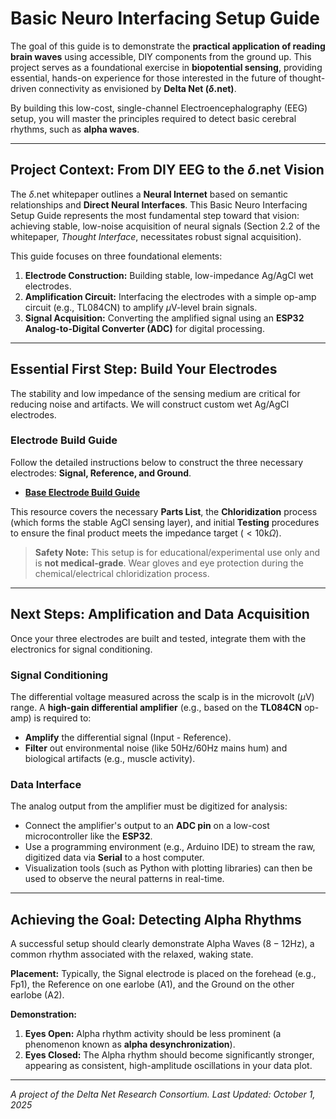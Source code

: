 # Basic Neuro Interfacing Setup Guide

The goal of this guide is to demonstrate the **practical application of reading brain waves** using accessible, DIY components from the ground up. This project serves as a foundational exercise in **biopotential sensing**, providing essential, hands-on experience for those interested in the future of thought-driven connectivity as envisioned by **Delta Net ($\delta$.net)**.

By building this low-cost, single-channel Electroencephalography (EEG) setup, you will master the principles required to detect basic cerebral rhythms, such as **alpha waves**.

---

## Project Context: From DIY EEG to the $\delta$.net Vision

The $\delta$.net whitepaper outlines a **Neural Internet** based on semantic relationships and **Direct Neural Interfaces**. This Basic Neuro Interfacing Setup Guide represents the most fundamental step toward that vision: achieving stable, low-noise acquisition of neural signals (Section 2.2 of the whitepaper, *Thought Interface*, necessitates robust signal acquisition).

This guide focuses on three foundational elements:

1.  **Electrode Construction:** Building stable, low-impedance $\text{Ag/AgCl}$ wet electrodes.
2.  **Amplification Circuit:** Interfacing the electrodes with a simple op-amp circuit (e.g., TL084CN) to amplify $\mu\text{V}$-level brain signals.
3.  **Signal Acquisition:** Converting the amplified signal using an **ESP32 Analog-to-Digital Converter (ADC)** for digital processing.

---

## Essential First Step: Build Your Electrodes

The stability and low impedance of the sensing medium are critical for reducing noise and artifacts. We will construct custom wet $\text{Ag/AgCl}$ electrodes.

### Electrode Build Guide

Follow the detailed instructions below to construct the three necessary electrodes: **Signal, Reference, and Ground**.

* **[Base Electrode Build Guide](https://github.com/Canadian-Intelligence-Agency/deltanet/blob/main/starter_kit/base_electrode_build_guide.md)**

This resource covers the necessary **Parts List**, the **Chloridization** process (which forms the stable $\text{AgCl}$ sensing layer), and initial **Testing** procedures to ensure the final product meets the impedance target ($<10\text{k}\Omega$).

> **Safety Note:** This setup is for educational/experimental use only and is **not medical-grade**. Wear gloves and eye protection during the chemical/electrical chloridization process.

---

## Next Steps: Amplification and Data Acquisition

Once your three electrodes are built and tested, integrate them with the electronics for signal conditioning.

### Signal Conditioning

The differential voltage measured across the scalp is in the microvolt ($\mu\text{V}$) range. A **high-gain differential amplifier** (e.g., based on the **TL084CN** op-amp) is required to:

* **Amplify** the differential signal (Input - Reference).
* **Filter** out environmental noise (like $50\text{Hz}/60\text{Hz}$ mains hum) and biological artifacts (e.g., muscle activity).

### Data Interface

The analog output from the amplifier must be digitized for analysis:

* Connect the amplifier's output to an **ADC pin** on a low-cost microcontroller like the **ESP32**.
* Use a programming environment (e.g., Arduino IDE) to stream the raw, digitized data via **Serial** to a host computer.
* Visualization tools (such as Python with plotting libraries) can then be used to observe the neural patterns in real-time.

---

## Achieving the Goal: Detecting Alpha Rhythms

A successful setup should clearly demonstrate $\text{Alpha Waves}$ ($8-12\text{Hz}$), a common rhythm associated with the relaxed, waking state.

**Placement:** Typically, the Signal electrode is placed on the forehead (e.g., $\text{Fp1}$), the Reference on one earlobe ($\text{A1}$), and the Ground on the other earlobe ($\text{A2}$).

**Demonstration:**
1.  **Eyes Open:** Alpha rhythm activity should be less prominent (a phenomenon known as **alpha desynchronization**).
2.  **Eyes Closed:** The $\text{Alpha}$ rhythm should become significantly stronger, appearing as consistent, high-amplitude oscillations in your data plot.

---
*A project of the Delta Net Research Consortium. Last Updated: October 1, 2025*
